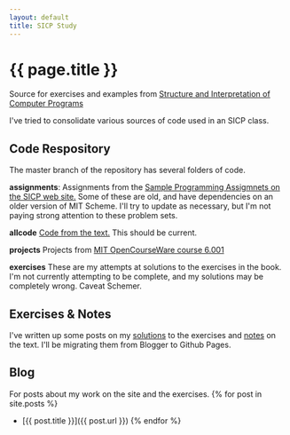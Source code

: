 ```yaml
---
layout: default
title: SICP Study
---
```

# {{ page.title }}

Source for exercises and examples from [Structure and Interpretation of Computer Programs](http://mitpress.mit.edu/sicp/full-text/book/book.html)

I've tried to consolidate various sources of code used in an SICP class.

## Code Respository

The master branch of the repository has several folders of code.

**assignments**: Assignments from the [Sample Programming Assigmnets on the SICP web site.](http://mitpress.mit.edu/sicp/psets/)
Some of these are old, and have dependencies on an older version of MIT Scheme. I'll try to update as necessary, but I'm not paying strong attention to these problem sets.

**allcode**
[Code from the text.](http://mitpress.mit.edu/sicp/code/index.html)
This should be current.

**projects**
Projects from [MIT OpenCourseWare course 6.001](http://ocw.mit.edu/courses/electrical-engineering-and-computer-science/6-001-structure-and-interpretation-of-computer-programs-spring-2005/projects/)

**exercises**
These are my attempts at solutions to the exercises in the book. I'm not currently attempting to be complete, and my solutions may be completely wrong. Caveat Schemer.

## Exercises & Notes
I've written up some posts on my [solutions]({{site.url}}solutions/) to the exercises and [notes]({{site.url}}notes/) on the text. I'll be migrating them from Blogger to Github Pages.

## Blog
For posts about my work on the site and the exercises.
{% for post in site.posts %}
* [{{ post.title }}]({{ post.url }})
{% endfor %}

